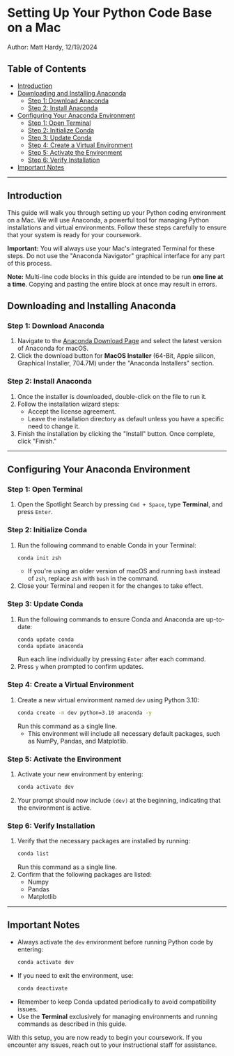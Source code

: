 # Setting Up Your Python Code Base on a Mac
Author: Matt Hardy, 12/19/2024
## Table of Contents
- [Introduction](#introduction)
- [Downloading and Installing Anaconda](#downloading-and-installing-anaconda)
  - [Step 1: Download Anaconda](#step-1-download-anaconda)
  - [Step 2: Install Anaconda](#step-2-install-anaconda)
- [Configuring Your Anaconda Environment](#configuring-your-anaconda-environment)
  - [Step 1: Open Terminal](#step-1-open-terminal)
  - [Step 2: Initialize Conda](#step-2-initialize-conda)
  - [Step 3: Update Conda](#step-3-update-conda)
  - [Step 4: Create a Virtual Environment](#step-4-create-a-virtual-environment)
  - [Step 5: Activate the Environment](#step-5-activate-the-environment)
  - [Step 6: Verify Installation](#step-6-verify-installation)
- [Important Notes](#important-notes)

---

## Introduction
This guide will walk you through setting up your Python coding environment on a Mac. We will use Anaconda, a powerful tool for managing Python installations and virtual environments. Follow these steps carefully to ensure that your system is ready for your coursework.

**Important:** You will always use your Mac's integrated Terminal for these steps. Do not use the "Anaconda Navigator" graphical interface for any part of this process.

**Note:** Multi-line code blocks in this guide are intended to be run **one line at a time**. Copying and pasting the entire block at once may result in errors.

## Downloading and Installing Anaconda

### Step 1: Download Anaconda
1. Navigate to the [Anaconda Download Page](https://www.anaconda.com/download/success) and select the latest version of Anaconda for macOS.
2. Click the download button for **MacOS Installer** (64-Bit, Apple silicon, Graphical Installer, 704.7M) under the "Anaconda Installers" section.

### Step 2: Install Anaconda
1. Once the installer is downloaded, double-click on the file to run it.
2. Follow the installation wizard steps:
   - Accept the license agreement.
   - Leave the installation directory as default unless you have a specific need to change it.
3. Finish the installation by clicking the "Install" button. Once complete, click "Finish."

---

## Configuring Your Anaconda Environment

### Step 1: Open Terminal
1. Open the Spotlight Search by pressing `Cmd + Space`, type **Terminal**, and press `Enter`.

### Step 2: Initialize Conda
1. Run the following command to enable Conda in your Terminal:
   ```bash
   conda init zsh
   ```
   - If you're using an older version of macOS and running `bash` instead of `zsh`, replace `zsh` with `bash` in the command.
2. Close your Terminal and reopen it for the changes to take effect.

### Step 3: Update Conda
1. Run the following commands to ensure Conda and Anaconda are up-to-date:
   ```bash
   conda update conda
   conda update anaconda
   ```
   Run each line individually by pressing `Enter` after each command.
2. Press `y` when prompted to confirm updates.

### Step 4: Create a Virtual Environment
1. Create a new virtual environment named `dev` using Python 3.10:
   ```bash
   conda create -n dev python=3.10 anaconda -y
   ```
   Run this command as a single line.
   - This environment will include all necessary default packages, such as NumPy, Pandas, and Matplotlib.

### Step 5: Activate the Environment
1. Activate your new environment by entering:
   ```bash
   conda activate dev
   ```
2. Your prompt should now include `(dev)` at the beginning, indicating that the environment is active.

### Step 6: Verify Installation
1. Verify that the necessary packages are installed by running:
   ```bash
   conda list
   ```
   Run this command as a single line.
2. Confirm that the following packages are listed:
   - Numpy
   - Pandas
   - Matplotlib

---

## Important Notes
- Always activate the `dev` environment before running Python code by entering:
  ```bash
  conda activate dev
  ```
- If you need to exit the environment, use:
  ```bash
  conda deactivate
  ```
- Remember to keep Conda updated periodically to avoid compatibility issues.
- Use the **Terminal** exclusively for managing environments and running commands as described in this guide.

With this setup, you are now ready to begin your coursework. If you encounter any issues, reach out to your instructional staff for assistance.

